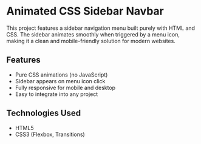 # Animated CSS Sidebar Navbar

This project features a sidebar navigation menu built purely with HTML and CSS. The sidebar animates smoothly when triggered by a menu icon, making it a clean and mobile-friendly solution for modern websites.

## Features
- Pure CSS animations (no JavaScript)
- Sidebar appears on menu icon click
- Fully responsive for mobile and desktop
- Easy to integrate into any project

## Technologies Used
- HTML5
- CSS3 (Flexbox, Transitions)

